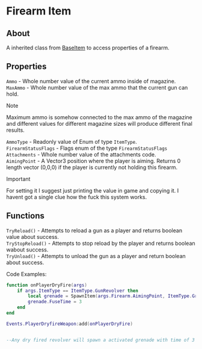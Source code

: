 # Firearm Item

## About
A inherited class from [BaseItem](link) to access properties of a firearm.

## Properties
`Ammo` - Whole number value of the current ammo inside of magazine.<br>
`MaxAmmo` - Whole number value of the max ammo that the current gun can hold.<br>

> [!NOTE]
> Maximum ammo is somehow connected to the max ammo of the magazine and different values for different magazine sizes will produce different final results.

`AmmoType` - Readonly value of Enum of type `ItemType`.<br>
`FirearmStatusFlags` - Flags enum of the type `FirearmStatusFlags`<br>
`Attachments` - Whole number value of the attachments code.<br>
`AimingPoint` - A Vector3 position where the player is aiming. Returns 0 length vector (0,0,0) if the player is currently not holding this firearm.<br>

> [!IMPORTANT]
> For setting it I suggest just printing the value in game and copying it. I havent got a single clue how the fuck this system works.

## Functions
`TryReload()` - Attempts to reload a gun as a player and returns boolean value about success.<br>
`TryStopReload()` - Attempts to stop reload by the player and returns boolean wabout success.<br>
`TryUnload()` - Attempts to unload the gun as a player and return boolean about success.<br>

Code Examples:

```lua
function onPlayerDryFire(args)
    if args.ItemType == ItemType.GunRevolver then
        local grenade = SpawnItem(args.Firearm.AimingPoint, ItemType.GrenadeHE)
        grenade.FuseTime = 3
    end
end

Events.PlayerDryfireWeapon:add(onPlayerDryFire)


--Any dry fired revolver will spawn a activated grenade with time of 3 seconds to explosion :trollface:
```